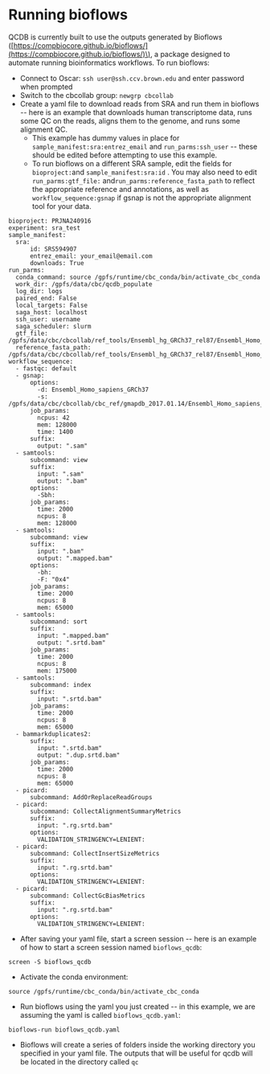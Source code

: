 
# Running bioflows

QCDB is currently built to use the outputs generated by Bioflows \([https://compbiocore.github.io/bioflows/](https://compbiocore.github.io/bioflows/)\), a package designed to automate running bioinformatics workflows. To run bioflows:

* Connect to Oscar: `ssh user@ssh.ccv.brown.edu` and enter password when prompted
* Switch to the cbcollab group: `newgrp cbcollab`
* Create a yaml file to download reads from SRA and run them in bioflows -- here is an example that  downloads human transcriptome data, runs some QC on the reads, aligns them to the genome, and runs some alignment QC. 
  * This example has dummy values in place for `sample_manifest:sra:entrez_email` and `run_parms:ssh_user` -- these should be edited before attempting to use this example.
  * To run bioflows on a different SRA sample, edit the fields for `bioproject:`and  `sample_manifest:sra:id` . You may also need to edit `run_parms:gtf_file:` and`run_parms:reference_fasta_path` to reflect the appropriate reference and annotations, as well as `workflow_sequence:gsnap` if gsnap is not the appropriate alignment tool for your data.

```text
bioproject: PRJNA240916
experiment: sra_test
sample_manifest:
  sra:  
      id: SRS594907
      entrez_email: your_email@email.com
      downloads: True
run_parms:
  conda_command: source /gpfs/runtime/cbc_conda/bin/activate_cbc_conda
  work_dir: /gpfs/data/cbc/qcdb_populate
  log_dir: logs
  paired_end: False
  local_targets: False
  saga_host: localhost
  ssh_user: username
  saga_scheduler: slurm
  gtf_file: /gpfs/data/cbc/cbcollab/ref_tools/Ensembl_hg_GRCh37_rel87/Ensembl_Homo_sapiens.GRCh37.87.gtf
  reference_fasta_path: /gpfs/data/cbc/cbcollab/ref_tools/Ensembl_hg_GRCh37_rel87/Ensembl_Homo_sapiens.GRCh37.dna.primary_assembly.fa
workflow_sequence:
  - fastqc: default
  - gsnap:
      options:
        -d: Ensembl_Homo_sapiens_GRCh37
        -s: /gpfs/data/cbc/cbcollab/cbc_ref/gmapdb_2017.01.14/Ensembl_Homo_sapiens_GRCh37/Ensembl_Homo_sapiens_GRCh37.maps/Ensembl_Homo_sapiens.GRCh37.87.splicesites.iit
      job_params:
        ncpus: 42
        mem: 128000
        time: 1400
      suffix:
        output: ".sam"
  - samtools:
      subcommand: view
      suffix:
        input: ".sam"
        output: ".bam"
      options:
        -Sbh:
      job_params:
        time: 2000
        ncpus: 8
        mem: 128000
  - samtools:
      subcommand: view
      suffix:
        input: ".bam"
        output: ".mapped.bam"
      options:
        -bh:
        -F: "0x4"
      job_params:
        time: 2000
        ncpus: 8
        mem: 65000
  - samtools:
      subcommand: sort
      suffix:
        input: ".mapped.bam"
        output: ".srtd.bam"
      job_params:
        time: 2000
        ncpus: 8
        mem: 175000
  - samtools:
      subcommand: index
      suffix:
        input: ".srtd.bam"
      job_params:
        time: 2000
        ncpus: 8
        mem: 65000
  - bammarkduplicates2:
      suffix:
        input: ".srtd.bam"
        output: ".dup.srtd.bam" 
      job_params:
        time: 2000
        ncpus: 8
        mem: 65000 
  - picard:
      subcommand: AddOrReplaceReadGroups
  - picard:
      subcommand: CollectAlignmentSummaryMetrics
      suffix:
        input: ".rg.srtd.bam"
      options:
        VALIDATION_STRINGENCY=LENIENT:
  - picard:
      subcommand: CollectInsertSizeMetrics
      suffix:
        input: ".rg.srtd.bam"
      options:
        VALIDATION_STRINGENCY=LENIENT:
  - picard:
      subcommand: CollectGcBiasMetrics
      suffix:
        input: ".rg.srtd.bam"
      options:
        VALIDATION_STRINGENCY=LENIENT:
```

* After saving your yaml file, start a screen session -- here is an example of how to start a screen session named `bioflows_qcdb`:

`screen -S bioflows_qcdb`

* Activate the conda environment:

`source /gpfs/runtime/cbc_conda/bin/activate_cbc_conda`

* Run bioflows using the yaml you just created -- in this example, we are assuming the yaml is called `bioflows_qcdb.yaml`:

`bioflows-run bioflows_qcdb.yaml`

* Bioflows will create a series of folders inside the working directory you specified in your yaml file. The outputs that will be useful for qcdb will be located in the directory called `qc`
